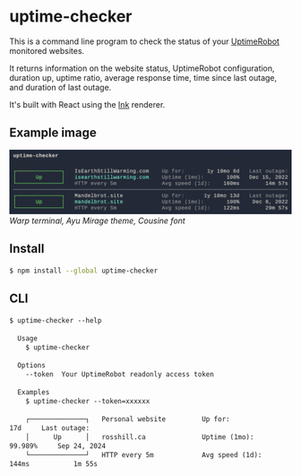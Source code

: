 # uptime-checker

This is a command line program to check the status of your [UptimeRobot](https://uptimerobot.com/) monitored websites.

It returns information on the website status, UptimeRobot configuration, duration up, uptime ratio, average response time, time since last outage, and duration of last outage.

It's built with React using the [Ink](https://github.com/vadimdemedes/ink) renderer.

## Example image

![Example screenshot](https://github.com/rosslh/uptime-checker/raw/main/example-image.png)
_Warp terminal, Ayu Mirage theme, Cousine font_

## Install

```bash
$ npm install --global uptime-checker
```

## CLI

```
$ uptime-checker --help

  Usage
    $ uptime-checker

  Options
    --token  Your UptimeRobot readonly access token

  Examples
    $ uptime-checker --token=xxxxxx

    ┌──────────────┐   Personal website         Up for:              17d     Last outage:
    │      Up      │   rosshill.ca              Uptime (1mo):    99.989%     Sep 24, 2024
    └──────────────┘   HTTP every 5m            Avg speed (1d):    144ms           1m 55s
```
